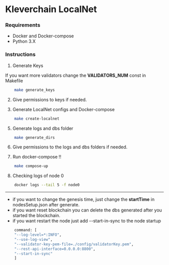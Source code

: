 # Kleverchain LocalNet

### Requirements

* Docker and Docker-compose
* Python 3.X


### Instructions

1. Generate Keys

If you want more validators change the **VALIDATORS_NUM** const in Makefile

```bash
    make generate_keys
```

2. Give permissions to keys if needed.

3. Generate LocalNet configs and Docker-compose

```bash
    make create-localnet
```

5. Generate logs and dbs folder

```bash
    make generate_dirs
```

6. Give permissions to the logs and dbs folders if needed.

7. Run docker-compose !!

```bash
    make compose-up
```

8. Checking logs of node 0

```bash
    docker logs --tail 5 -f node0
```

<hr>

* if you want to change the genesis time, just change the  **startTime** in nodesSetup.json after generate.
* if you want reset blockchain you can delete the dbs generated after you started the blockchain.
* if you want restart the node just add --start-in-sync to the node startup

```bash
    command: [
    "--log-level=*:INFO",
    "--use-log-view",
    "--validator-key-pem-file=./config/validatorKey.pem",
    "--rest-api-interface=0.0.0.0:8800",
    "--start-in-sync"
    ]
```